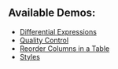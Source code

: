 ## Available Demos:
* [Differential Expressions](solutions/DifferentialExpressions/)
* [Quality Control](solutions/QC/)
* [Reorder Columns in a Table](solutions/DataManipulation)
* [Styles](solutions/Styles/)
 

